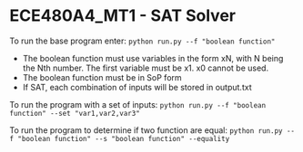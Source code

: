 # ECE480A4_MT1 - SAT Solver
To run the base program enter:
`python run.py --f "boolean function"`
- The boolean function must use variables in the form xN, with N being the Nth number. The first variable must be x1. x0 cannot be used.
- The boolean function must be in SoP form
- If SAT, each combination of inputs will be stored in output.txt

To run the program with a set of inputs:
`python run.py --f "boolean function" --set "var1,var2,var3"`

To run the program to determine if two function are equal:
`python run.py --f "boolean function" --s "boolean function" --equality`
